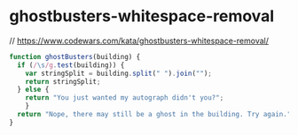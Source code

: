 # ghostbusters-whitespace-removal
// https://www.codewars.com/kata/ghostbusters-whitespace-removal/


```javascript
function ghostBusters(building) {
  if (/\s/g.test(building)) {
    var stringSplit = building.split(" ").join("");
    return stringSplit;
  } else {
    return "You just wanted my autograph didn't you?";
    }
  return "Nope, there may still be a ghost in the building. Try again.";
}
```
